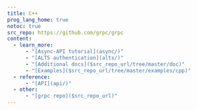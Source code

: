 ```yaml
---
title: C++
prog_lang_home: true
notoc: true
src_repo: https://github.com/grpc/grpc
content:
  - learn_more:
      - "[Async-API tutorial](async/)"
      - "[ALTS authentication](alts/)"
      - "[Additional docs]($src_repo_url/tree/master/doc)"
      - "[Examples]($src_repo_url/tree/master/examples/cpp)"
  - reference:
      - "[API](api/)"
  - other:
      - "[grpc repo]($src_repo_url)"
---
```

